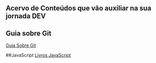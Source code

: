 ## Acervo de Conteúdos que vão auxiliar na sua jornada DEV
## Guia sobre Git
[Guia Sobre Git](https://github.com/joao05ant/acervo_dev/blob/main/Git/guia-git%20dc6cb12d3bb94aa98af1bd88907dbdc7.pdf)

##JavaScript
[Livros JavaScript](https://github.com/joao05ant/acervo_dev/tree/main/JavaScript)

